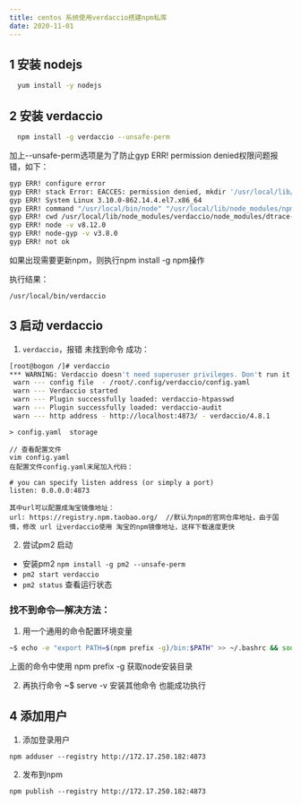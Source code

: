 ```yaml
---
title: centos 系统使用verdaccio搭建npm私库
date: 2020-11-01
---
```


## 1 安装 nodejs
```sh
  yum install -y nodejs
```

## 2 安装 verdaccio
```sh
  npm install -g verdaccio --unsafe-perm
```
加上--unsafe-perm选项是为了防止gyp ERR! permission denied权限问题报错，如下：
```sh
gyp ERR! configure error
gyp ERR! stack Error: EACCES: permission denied, mkdir '/usr/local/lib/node_modules/verdaccio/node_modules/dtrace-provider/build'
gyp ERR! System Linux 3.10.0-862.14.4.el7.x86_64
gyp ERR! command "/usr/local/bin/node" "/usr/local/lib/node_modules/npm/node_modules/node-gyp/bin/node-gyp.js" "rebuild"
gyp ERR! cwd /usr/local/lib/node_modules/verdaccio/node_modules/dtrace-provider
gyp ERR! node -v v8.12.0
gyp ERR! node-gyp -v v3.8.0
gyp ERR! not ok
```
如果出现需要更新npm，则执行npm install -g npm操作

执行结果：
```
/usr/local/bin/verdaccio
```

## 3 启动 verdaccio
1. `verdaccio`，报错 未找到命令
成功：
```sh
[root@bogon /]# verdaccio
*** WARNING: Verdaccio doesn't need superuser privileges. Don't run it under root! ***
 warn --- config file  - /root/.config/verdaccio/config.yaml
 warn --- Verdaccio started
 warn --- Plugin successfully loaded: verdaccio-htpasswd
 warn --- Plugin successfully loaded: verdaccio-audit
 warn --- http address - http://localhost:4873/ - verdaccio/4.8.1
```
```
> config.yaml  storage

// 查看配置文件
vim config.yaml
在配置文件config.yaml末尾加入代码：

# you can specify listen address (or simply a port)
listen: 0.0.0.0:4873

其中url可以配置成淘宝镜像地址：
url: https://registry.npm.taobao.org/  //默认为npm的官网仓库地址，由于国情，修改 url 让verdaccio使用 淘宝的npm镜像地址，这样下载速度更快
```
2. 尝试pm2 启动
  - 安装pm2 `npm install -g pm2 --unsafe-perm`
  - `pm2 start verdaccio` 
  - `pm2 status` 查看运行状态

### 找不到命令—解决方法：
1. 用一个通用的命令配置环境变量
```sh
~$ echo -e "export PATH=$(npm prefix -g)/bin:$PATH" >> ~/.bashrc && source ~/.bashrc
```
上面的命令中使用 npm prefix -g 获取node安装目录

2. 再执行命令 ~$ serve -v 安装其他命令 也能成功执行

## 4 添加用户
1. 添加登录用户
```
npm adduser --registry http://172.17.250.182:4873
```
2. 发布到npm
```
npm publish --registry http://172.17.250.182:4873
```